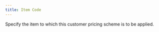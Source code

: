 ```yaml
---
title: Item Code
---
```



Specify the item to which this customer pricing scheme is to be applied.
